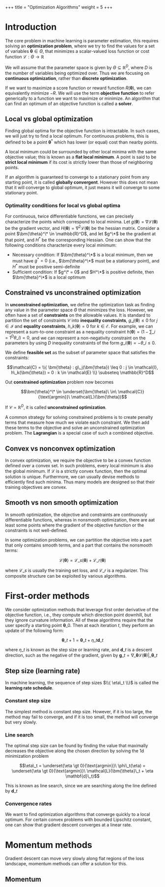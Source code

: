 +++
title = "Optimization Algorithms"
weight = 5
+++

# Introduction

The core problem in machine learning is parameter estimation, this requires solving an __optimization problem__, where we try to find the values for a set of variables $\bm{\theta} \in \Theta$, that minimizes a scalar-valued loss function or cost function $\mathcal{L} : \Theta \rightarrow \mathbb{R}$

We will assume that the parameter space is given by $\Theta \subseteq \mathbb{R}^D$, where $D$ is the number of variables being optimized over. Thus we are focusing on __continuous optimization__, rather than __discrete optimization__.

If we want to maximize a score function or reward function $R(\bm{\theta})$, we can equivalently minimize $-R$. We will use the term __objective function__ to refer generically to a function we want to maximize or minimize. An algorithm that can find an optimum of an objective function is called a __solver__.

## Local vs global optimization

Finding global optima for the objective function is intractable. In such cases, we will just try to find a local optimum. For continuous problems, this is defined to be a point $\bm{\theta}^*$ which has lower (or equal) cost than nearby points.

A local minimum could be surrounded by other local minima with the same objective value; this is known as a __flat local minimum__. A point is said to be __strict local minimum__ if its cost is strictly lower than those of neighboring points.

If an algorithm is guaranteed to converge to a stationary point from any starting point, it is called __globally convergent__. However this does not mean that it will converge to global optimum, it just means it will converge to some stationary point.

### Optimality conditions for local vs global optima

For continuous, twice differentiable functions, we can precisely characterize the points which correspond to local minima. Let $g(\bm{\theta}) = \nabla \mathcal{L}(\bm{\theta})$ be the gradient vector, and $H(\bm{\theta}) = \nabla^2 \mathcal{L}(\bm{\theta})$ be the hessian matrix. Consider a point $\bm{\theta}^\* \in \mathbb{R}^D$, and let $g^\*$ be the gradient at that point, and $H^*$ be the corresponding Hessian. One can show that the following conditions characterize every local minimum:

- Necessary condition: If $\bm{\theta}^\*$ is a local minimum, then we must have $g^* = 0$ (i.e., $\bm{\theta}^\*$ must be a stationary point), and $H^*$ must be positive semi-definite
- Sufficient condition: If $g^\* = 0$ and $H^\*$ is positive definite, then $\bm{\theta}^\*$ is a local optimum

## Constrained vs unconstrained optimization

In __unconstrained optimization__, we define the optimization task as finding any value in the parameter space $\Theta$ that minimizes the loss. However, we often have a set of __constraints__ on the allowable values. It is standard to partition the set of constraints $\mathcal{C}$ into __inequality constraints__, $g\_j(\bm{\theta}) \leq 0$ for $j \in \mathcal{I}$ and __equality constraints__, $h\_k (\bm{\theta}) = 0$ for $k \in \mathcal{E}$. For example, we can represent a sum-to-one constraint as a nequality constraint $h(\bm{\theta}) = (1 - \sum\_{i=1}^{D} \theta\_i) = 0$, and we can represent a non-negativity constraint on the parameters by using $D$ inequality constraints of the form $g\_i(\bm{\theta}) = -\theta\_i \leq 0$.

We define __feasible set__ as the subset of parameter space that satisfies the constraints:

$$\mathcal{C} = \\{ \bm{\theta} : g\_j(\bm{\theta}) \leq 0 : j \in \mathcal{I}, h\_k(\bm{\theta}) = 0 : k \in \mathcal{E} \\} \subseteq \mathbb{R}^D$$

Out __constrained optimization__ problem now becomes

$$\bm{\theta}^\* \in \underset{\bm{\theta}\ \in\ \mathcal{C}}{\text{argmin}}\ \mathcal{L}(\bm{\theta})$$

If $\mathcal{C} = \mathbb{R}^D$, it is called __unconstrained optimization__.

A common strategy for solving constrained problems is to create penalty terms that measure how much we violate each constraint. We then add these terms to the objective and solve an unconstrained optimization problem. The __Lagrangian__ is a special case of such a combined objective.

## Convex vs nonconvex optimization

In convex optimization, we require the objective to be a convex function defined over a convex set. In such problems, every local minimum is also the global minimum. If $\mathcal{L}$ is a strictly convex function, then the optimal solution is unique. Furthermore, we can usually devise methods to efficiently find such minima. Thus many models are designed so that their training objectives are convex.

## Smooth vs non smooth optimization

In smooth optimization, the objective and constraints are continuously differentiable functions, whereas in nonsmooth optimization, there are aat least some points where the gradient of the objective function or the constraints is not well-defined.

In some optimization problems, we can partition the objective into a part that only contains smooth terms, and a part that contains the nonsmooth terms:

$$\mathcal{L}(\bm{\theta}) = \mathcal{L}\_s(\bm{\theta}) + \mathcal{L}\_r(\bm{\theta})$$

where $\mathcal{L}\_s$ is usually the training set loss, and $\mathcal{L}\_r$ is a regularizer. This composite structure can be exploited by various algorithms.

# First-order methods

We consider optimization methods that leverage first order derivative of the objective function, i.e., they compute which direction point downhill, but they ignore curvature information. All of these algorithms require that the user specify a starting point $\bm{\theta}\_0$. Then at each iteration $t$, they perform an update of the following form:

$$\bm{\theta}\_{t + 1} = \bm{\theta}\_t + \eta\_{t}\mathbf{d}\_t$$

where $\eta\_{t}$ is known as the step size or learning rate, and $\mathbf{d}\_t$ is a descent direction, such as the negative of the gradient, given by $\mathbf{g}\_t = \nabla\_{\bm{\theta}} \mathcal{L}(\bm{\theta}) | \_{\bm{\theta}\_t}$

## Step size (learning rate)

In machine learning, the sequence of step sizes $\\{ \eta\_t \\}$ is called the __learning rate schedule__.

### Constant step size

The simplest method is constant step size. However, if it is too large, the method may fail to converge, and if it is too small, the method will converge but very slowly.

### Line search

The optimal step size can be found by finding the value that maximally decreases the objective along the chosen direction by solving the 1d minimization problem

$$\eta\_t = \underset{\eta \gt 0}{\text{argmin}}\ \phi\_t(\eta) = \underset{\eta \gt 0}{\text{argmin}}\ \mathcal{L}(\bm{\theta}\_t + \eta \mathbf{d}\_t)$$

This is known as line search, since we are searching along the line defined by $\mathbf{d}\_t$

### Convergence rates

We want to find optimization algorithms that converge quickly to a local optimum. For certain convex problems with bounded Lipschitz constant, one can show that gradient descent converges at a linear rate.

# Momentum methods

Gradient descent can move very slowly along flat regions of the loss landscape, momentum methods can offer a solution for this.

## Momentum


